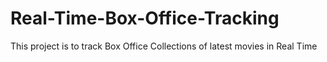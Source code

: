 # Real-Time-Box-Office-Tracking
This project is to track Box Office Collections of latest movies in Real Time
